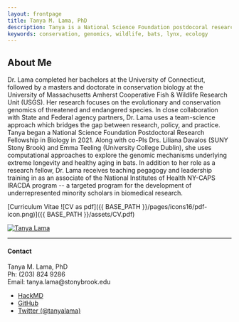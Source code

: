 ```yaml
---
layout: frontpage
title: Tanya M. Lama, PhD
description: Tanya is a National Science Foundation postdocoral research fellow in Biology at SUNY Stony Brook University. 
keywords: conservation, genomics, wildlife, bats, lynx, ecology
---
```


About Me
---
Dr. Lama completed her bachelors at the University of Connecticut, followed by a masters and doctorate in conservation biology at the           University of Massachusetts Amherst Cooperative Fish & Wildlife Research Unit (USGS). Her research focuses on the evolutionary and               conservation genomics of threatened and endangered species. In close collaboration with State and Federal agency partners, Dr. Lama uses         a team-science approach which bridges the gap between research, policy, and practice. Tanya began a National Science Foundation       Postdoctoral Research Fellowship in Biology in 2021. Along with co-PIs Drs. Liliana Davalos (SUNY Stony Brook) and Emma Teeling (University     College Dublin), she uses computational approaches to explore the genomic mechanisms underlying extreme longevity and healthy aging in bats. In addition to her role as a research fellow, Dr. Lama receives teaching pegagogy and leadership training in as an associate of the National Institutes of Health NY-CAPS IRACDA program -- a targeted program for the development of underrepresented minority scholars in biomedical research. 

[Curriculum Vitae ![CV as pdf]({{ BASE_PATH }}/pages/icons16/pdf-icon.png)]({{ BASE_PATH }}/assets/CV.pdf)<br/>


<div class="container">
<div class="span4">
<a href="../assets/headshot.jpg">
<img src="../assets/headshot.jpg"
title="Tanya M. Lama, PhD" alt="Tanya Lama"/></a>
</div>

---
<div class="container">
<h4><a name="Contact"></a>Contact</h4>
    <div class="row-fluid">
        <div class="span5">
            Tanya M. Lama, PhD<br/>
            Ph: (203) 824 9286<br/>
            Email: tanya.lama@stonybrook.edu<br/>
    </div>
</div>



<div class="navbar">
  <div class="navbar-inner">
      <ul class="nav">
          <li><a href="https://hackmd.io/@tlama/aboutme">HackMD</a></li>
          <li><a href="https://github.com/tanyalama">GitHub</a></li>
          <li><a href="https://twitter.com/tanyalama">Twitter (@tanyalama)</a></li>
      </ul>
  </div>
</div>




